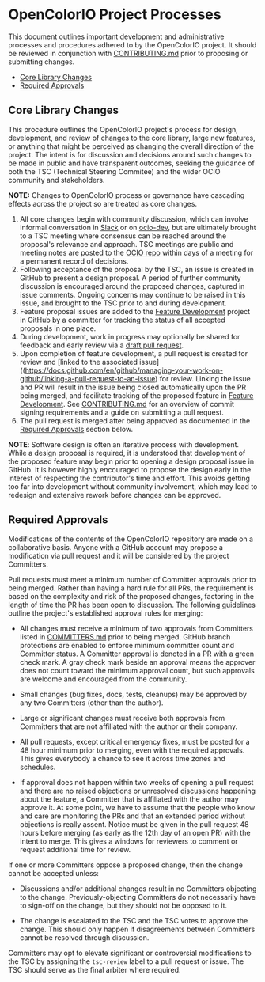 <!-- SPDX-License-Identifier: CC-BY-4.0 -->
<!-- Copyright Contributors to the OpenColorIO Project. -->

# OpenColorIO Project Processes

This document outlines important development and administrative processes and 
procedures adhered to by the OpenColorIO project. It should be reviewed in 
conjunction with [CONTRIBUTING.md](CONTRIBUTING.md) prior to proposing or 
submitting changes.

* [Core Library Changes](#Core-Library-Changes)
* [Required Approvals](#Required-Approvals)

## Core Library Changes

This procedure outlines the OpenColorIO project's process for design, 
development, and review of changes to the core library, large new features, or 
anything that might be perceived as changing the overall direction of the 
project. The intent is for discussion and decisions around such changes to be 
made in public and have transparent outcomes, seeking the guidance of both the 
TSC (Technical Steering Commitee) and the wider OCIO community and stakeholders.

**NOTE:** Changes to OpenColorIO process or governance have cascading effects 
across the project so are treated as core changes.

1. All core changes begin with community discussion, which can involve informal 
   conversation in [Slack](http://slack.opencolorio.org/) or on 
   [ocio-dev](https://lists.aswf.io/g/ocio-dev), but are ultimately brought to a 
   TSC meeting where consensus can be reached around the proposal's relevance 
   and approach. TSC meetings are public and meeting notes are posted to the 
   [OCIO repo](https://github.com/AcademySoftwareFoundation/OpenColorIO/tree/master/ASWF/meetings/tsc) 
   within days of a meeting for a permanent record of decisions.
2. Following acceptance of the proposal by the TSC, an issue is created in 
   GitHub to present a design proposal. A period of further community 
   discussion is encouraged around the proposed changes, captured in issue 
   comments. Ongoing concerns may continue to be raised in this issue, and 
   brought to the TSC prior to and during development.
3. Feature proposal issues are added to the 
   [Feature Development](https://github.com/AcademySoftwareFoundation/OpenColorIO/projects/3) 
   project in GitHub by a committer for tracking the status of all accepted 
   proposals in one place.
4. During development, work in progress may optionally be shared for feedback 
   and early review via a 
   [draft pull request](https://docs.github.com/en/github/collaborating-with-issues-and-pull-requests/about-pull-requests#draft-pull-requests).
5. Upon completion of feature development, a pull request is created for review 
   and 
   [linked to the associated issue]((https://docs.github.com/en/github/managing-your-work-on-github/linking-a-pull-request-to-an-issue) for review.
   Linking the issue and PR will result in the issue being closed automatically 
   upon the PR being merged, and facilitate tracking of the proposed feature in
   [Feature Development](https://github.com/AcademySoftwareFoundation/OpenColorIO/projects/3). 
   See [CONTRIBUTING.md](CONTRIBUTING.md) for an overview of commit signing 
   requirements and a guide on submitting a pull request.
6. The pull request is merged after being approved as documented in the 
   [Required Approvals](#Required-Approvals) section below.

**NOTE**: Software design is often an iterative process with development. While 
a design proposal is required, it is understood that development of the 
proposed feature may begin prior to opening a design proposal issue in GitHub. It 
is however highly encouraged to propose the design early in the interest of 
respecting the contributor's time and effort. This avoids getting too far into 
development without community involvement, which may lead to redesign and 
extensive rework before changes can be approved.

## Required Approvals

Modifications of the contents of the OpenColorIO repository are made on a
collaborative basis. Anyone with a GitHub account may propose a modification via
pull request and it will be considered by the project Committers.

Pull requests must meet a minimum number of Committer approvals prior to being
merged. Rather than having a hard rule for all PRs, the requirement is based on
the complexity and risk of the proposed changes, factoring in the length of
time the PR has been open to discussion. The following guidelines outline the
project's established approval rules for merging:

* All changes must receive a minimum of two approvals from Committers listed in 
  [COMMITTERS.md](COMMITTERS.md) prior to being merged. GitHub branch 
  protections are enabled to enforce minimum committer count and Committer 
  status. A Committer approval is denoted in a PR with a green check mark. A 
  gray check mark beside an approval means the approver does not count toward 
  the minimum approval count, but such approvals are welcome and encouraged 
  from the community.

* Small changes (bug fixes, docs, tests, cleanups) may be approved by any two 
  Committers (other than the author).

* Large or significant changes must receive both approvals from Committers that 
  are not affiliated with the author or their company.

* All pull requests, except critical emergency fixes, must be posted for a 48 
  hour minimum prior to merging, even with the required approvals. This gives 
  everybody a chance to see it across time zones and schedules.

* If approval does not happen within two weeks of opening a pull request and 
  there are no raised objections or unresolved discussions happening about the 
  feature, a Committer that is affiliated with the author may approve it. At 
  some point, we have to assume that the people who know and care are 
  monitoring the PRs and that an extended period without objections is really 
  assent. Notice must be given in the pull request 48 hours before merging 
  (as early as the 12th day of an open PR) with the intent to merge. This 
  gives a windows for reviewers to comment or request additional time for 
  review.

If one or more Committers oppose a proposed change, then the change cannot be 
accepted unless:

* Discussions and/or additional changes result in no Committers objecting to 
  the change. Previously-objecting Committers do not necessarily have to 
  sign-off on the change, but they should not be opposed to it.

* The change is escalated to the TSC and the TSC votes to approve the change. 
  This should only happen if disagreements between Committers cannot be 
  resolved through discussion.

Committers may opt to elevate significant or controversial modifications to the
TSC by assigning the `tsc-review` label to a pull request or issue. The TSC
should serve as the final arbiter where required.
